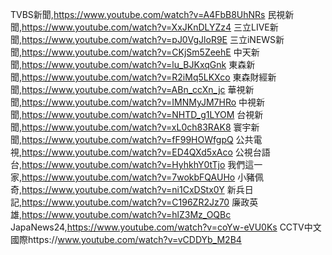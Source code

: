 TVBS新聞,https://www.youtube.com/watch?v=A4FbB8UhNRs
民視新聞,https://www.youtube.com/watch?v=XxJKnDLYZz4
三立LIVE新聞,https://www.youtube.com/watch?v=pJ0VgJloR9E
三立iNEWS新聞,https://www.youtube.com/watch?v=CKjSm5ZeehE
中天新聞,https://www.youtube.com/watch?v=lu_BJKxqGnk
東森新聞,https://www.youtube.com/watch?v=R2iMq5LKXco
東森財經新聞,https://www.youtube.com/watch?v=ABn_ccXn_jc
華視新聞,https://www.youtube.com/watch?v=IMNMyJM7HRo
中視新聞,https://www.youtube.com/watch?v=NHTD_g1LYOM
台視新聞,https://www.youtube.com/watch?v=xL0ch83RAK8
寰宇新聞,https://www.youtube.com/watch?v=fF99HOWfgpQ
公共電視,https://www.youtube.com/watch?v=ED4QXd5xAco
公視台語台,https://www.youtube.com/watch?v=HyhkhY0tTjo
我們這一家,https://www.youtube.com/watch?v=7wokbFQAUHo
小豬佩奇,https://www.youtube.com/watch?v=ni1CxDStx0Y
新兵日記,https://www.youtube.com/watch?v=C196ZR2Jz70
廉政英雄,https://www.youtube.com/watch?v=hlZ3Mz_OQBc
JapaNews24,https://www.youtube.com/watch?v=coYw-eVU0Ks
CCTV中文國際https://www.youtube.com/watch?v=vCDDYb_M2B4
